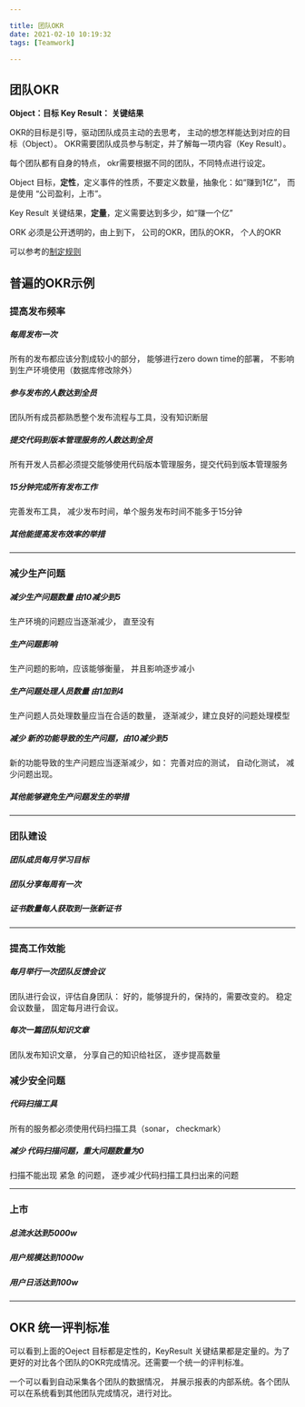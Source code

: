 ```yaml
---

title: 团队OKR
date: 2021-02-10 10:19:32
tags: [Teamwork]

---
```



## 团队OKR

**Object：目标
Key Result： 关键结果**

OKR的目标是引导，驱动团队成员主动的去思考， 主动的想怎样能达到对应的目标（Object）。 OKR需要团队成员参与制定，并了解每一项内容（Key Result）。

每个团队都有自身的特点， okr需要根据不同的团队，不同特点进行设定。

Object 目标，**定性**，定义事件的性质，不要定义数量，抽象化：如“赚到1亿”， 而是使用 “公司盈利，上市”。 

Key Result 关键结果，**定量**，定义需要达到多少，如“赚一个亿”

ORK 必须是公开透明的，由上到下， 公司的OKR，团队的OKR， 个人的OKR

可以参考的[制定规则](https://safe.menlosecurity.com/http://www.360doc.com/content/17/0510/19/32626470_652783216.shtml)

## 普遍的OKR示例



### 提高发布频率


##### 每周发布一次
所有的发布都应该分割成较小的部分， 能够进行zero down time的部署， 不影响到生产环境使用（数据库修改除外）

##### 参与发布的人数达到全员
团队所有成员都熟悉整个发布流程与工具，没有知识断层

##### 提交代码到版本管理服务的人数达到全员
所有开发人员都必须提交能够使用代码版本管理服务，提交代码到版本管理服务

##### 15分钟完成所有发布工作
完善发布工具， 减少发布时间，单个服务发布时间不能多于15分钟


##### 其他能提高发布效率的举措

-------------------

### 减少生产问题

##### 减少生产问题数量 由10减少到5
生产环境的问题应当逐渐减少， 直至没有

##### 生产问题影响
生产问题的影响，应该能够衡量， 并且影响逐步减小


##### 生产问题处理人员数量 由1加到4
生产问题人员处理数量应当在合适的数量， 逐渐减少，建立良好的问题处理模型

##### 减少 新的功能导致的生产问题，由10减少到5
新的功能导致的生产问题应当逐渐减少，如： 完善对应的测试， 自动化测试， 减少问题出现。

##### 其他能够避免生产问题发生的举措
--------------------

### 团队建设

##### 团队成员每月学习目标

##### 团队分享每周有一次

##### 证书数量每人获取到一张新证书
--------------------------

### 提高工作效能

##### 每月举行一次团队反馈会议
团队进行会议，评估自身团队： 好的，能够提升的，保持的，需要改变的。 稳定会议数量， 固定每月进行会议。

##### 每次一篇团队知识文章
团队发布知识文章， 分享自己的知识给社区， 逐步提高数量

### 减少安全问题

##### 代码扫描工具
所有的服务都必须使用代码扫描工具（sonar， checkmark）

##### 减少 代码扫描问题，重大问题数量为0
扫描不能出现 紧急 的问题， 逐步减少代码扫描工具扫出来的问题

------------------------------
### 上市

##### 总流水达到5000w

##### 用户规模达到1000w

##### 用户日活达到100w

--------------------------


## OKR 统一评判标准
可以看到上面的Oeject 目标都是定性的，KeyResult 关键结果都是定量的。为了更好的对比各个团队的OKR完成情况。还需要一个统一的评判标准。 

一个可以看到自动采集各个团队的数据情况， 并展示报表的内部系统。各个团队可以在系统看到其他团队完成情况，进行对比。










